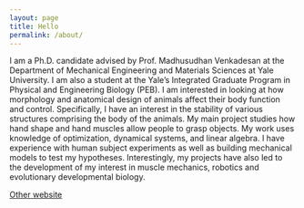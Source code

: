 ```yaml
---
layout: page
title: Hello
permalink: /about/
---
```


I am a Ph.D. candidate advised by Prof. Madhusudhan Venkadesan at the Department of Mechanical Engineering and Materials Sciences at Yale University. I am also a student at the Yale’s Integrated Graduate Program in Physical and Engineering Biology (PEB). I am interested in looking at how morphology and anatomical design of animals affect their body function and control. Specifically, I have an interest in the stability of various structures comprising the body of the animals. My main project studies how hand shape and hand muscles allow people to grasp objects. My work uses knowledge of optimization, dynamical systems, and linear algebra. I have experience with human subject experiments as well as building mechanical models to test my hypotheses. Interestingly, my projects have also led to the development of my interest in muscle mechanics, robotics and evolutionary developmental biology.

[Other website](https://campuspress.yale.edu/nsharma/)

<!-- This is the base Jekyll theme. You can find out more info about customizing your Jekyll theme, as well as basic Jekyll usage documentation at [jekyllrb.com](https://jekyllrb.com/)

You can find the source code for Minima at GitHub:
[jekyll][jekyll-organization] /
[minima](https://github.com/jekyll/minima)

You can find the source code for Jekyll at GitHub:
[jekyll][jekyll-organization] /
[jekyll](https://github.com/jekyll/jekyll)


[jekyll-organization]: https://github.com/jekyll -->